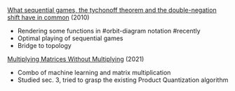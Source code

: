 [What sequential games, the tychonoff theorem and the double-negation shift have in common](https://dl.acm.org/doi/10.1145/1863597.1863605) (2010)
* Rendering some functions in #orbit-diagram notation #recently
* Optimal playing of sequential games
* Bridge to topology

[Multiplying Matrices Without Multiplying](https://arxiv.org/abs/2106.10860) (2021)
* Combo of machine learning and matrix multiplication
* Studied sec. 3, tried to grasp the existing Product Quantization algorithm
